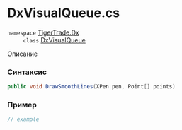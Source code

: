 
# DxVisualQueue.cs
`namespace` [TigerTrade.Dx](../../../TigerTrade.Dx.md)  
&nbsp;&nbsp;&nbsp;&nbsp;&nbsp;&nbsp;&nbsp;&nbsp;&nbsp;`class` [DxVisualQueue](../../DxVisualQueue.cs.md)

Описание

### Синтаксис
```csharp
public void DrawSmoothLines(XPen pen, Point[] points)
```


### Пример  
```csharp
// example
```
                    
                    